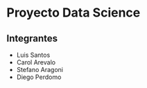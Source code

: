 # Proyecto Data Science

## Integrantes
- Luis Santos
- Carol Arevalo
- Stefano Aragoni
- Diego Perdomo